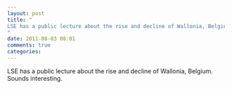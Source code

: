 ```yaml
---
layout: post
title: "
LSE has a public lecture about the rise and decline of Wallonia, Belgium. Sounds interesting.
"
date: 2011-08-03 08:01
comments: true
categories: 
---
```


LSE has a public lecture about the rise and decline of Wallonia, Belgium. Sounds interesting.

